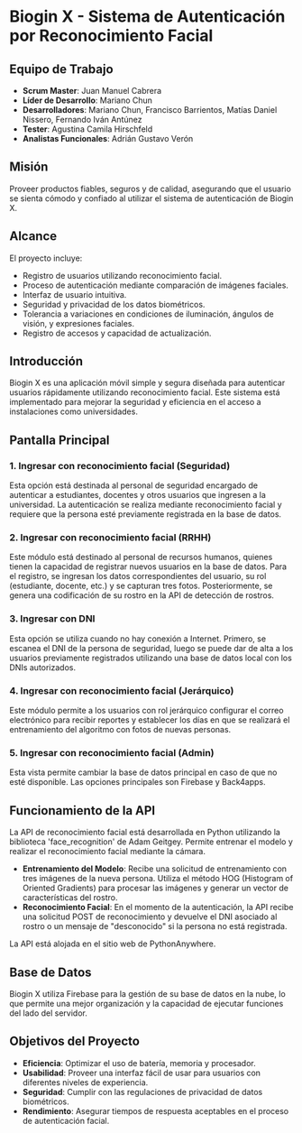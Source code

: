 # Biogin X - Sistema de Autenticación por Reconocimiento Facial

## Equipo de Trabajo

- **Scrum Master**: Juan Manuel Cabrera
- **Líder de Desarrollo**: Mariano Chun
- **Desarrolladores**: Mariano Chun, Francisco Barrientos, Matías Daniel Nissero, Fernando Iván Antúnez
- **Tester**: Agustina Camila Hirschfeld
- **Analistas Funcionales**: Adrián Gustavo Verón

## Misión

Proveer productos fiables, seguros y de calidad, asegurando que el usuario se sienta cómodo y confiado al utilizar el sistema de autenticación de Biogin X.

## Alcance

El proyecto incluye:

- Registro de usuarios utilizando reconocimiento facial.
- Proceso de autenticación mediante comparación de imágenes faciales.
- Interfaz de usuario intuitiva.
- Seguridad y privacidad de los datos biométricos.
- Tolerancia a variaciones en condiciones de iluminación, ángulos de visión, y expresiones faciales.
- Registro de accesos y capacidad de actualización.

## Introducción
Biogin X es una aplicación móvil simple y segura diseñada para autenticar usuarios rápidamente utilizando reconocimiento facial. Este sistema está implementado para mejorar la seguridad y eficiencia en el acceso a instalaciones como universidades.

## Pantalla Principal

### 1. Ingresar con reconocimiento facial (Seguridad)
Esta opción está destinada al personal de seguridad encargado de autenticar a estudiantes, docentes y otros usuarios que ingresen a la universidad. La autenticación se realiza mediante reconocimiento facial y requiere que la persona esté previamente registrada en la base de datos.

### 2. Ingresar con reconocimiento facial (RRHH)
Este módulo está destinado al personal de recursos humanos, quienes tienen la capacidad de registrar nuevos usuarios en la base de datos. Para el registro, se ingresan los datos correspondientes del usuario, su rol (estudiante, docente, etc.) y se capturan tres fotos. Posteriormente, se genera una codificación de su rostro en la API de detección de rostros.

### 3. Ingresar con DNI
Esta opción se utiliza cuando no hay conexión a Internet. Primero, se escanea el DNI de la persona de seguridad, luego se puede dar de alta a los usuarios previamente registrados utilizando una base de datos local con los DNIs autorizados.

### 4. Ingresar con reconocimiento facial (Jerárquico)
Este módulo permite a los usuarios con rol jerárquico configurar el correo electrónico para recibir reportes y establecer los días en que se realizará el entrenamiento del algoritmo con fotos de nuevas personas.

### 5. Ingresar con reconocimiento facial (Admin)
Esta vista permite cambiar la base de datos principal en caso de que no esté disponible. Las opciones principales son Firebase y Back4apps.

## Funcionamiento de la API

La API de reconocimiento facial está desarrollada en Python utilizando la biblioteca 'face_recognition' de Adam Geitgey. Permite entrenar el modelo y realizar el reconocimiento facial mediante la cámara.

- **Entrenamiento del Modelo**: Recibe una solicitud de entrenamiento con tres imágenes de la nueva persona. Utiliza el método HOG (Histogram of Oriented Gradients) para procesar las imágenes y generar un vector de características del rostro.
- **Reconocimiento Facial**: En el momento de la autenticación, la API recibe una solicitud POST de reconocimiento y devuelve el DNI asociado al rostro o un mensaje de "desconocido" si la persona no está registrada.

La API está alojada en el sitio web de PythonAnywhere.

## Base de Datos

Biogin X utiliza Firebase para la gestión de su base de datos en la nube, lo que permite una mejor organización y la capacidad de ejecutar funciones del lado del servidor.

## Objetivos del Proyecto

- **Eficiencia**: Optimizar el uso de batería, memoria y procesador.
- **Usabilidad**: Proveer una interfaz fácil de usar para usuarios con diferentes niveles de experiencia.
- **Seguridad**: Cumplir con las regulaciones de privacidad de datos biométricos.
- **Rendimiento**: Asegurar tiempos de respuesta aceptables en el proceso de autenticación facial.
